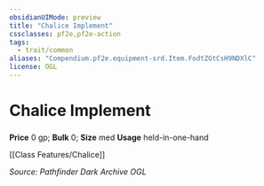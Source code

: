 ```yaml
---
obsidianUIMode: preview
title: "Chalice Implement"
cssclasses: pf2e,pf2e-action
tags:
  - trait/common
aliases: "Compendium.pf2e.equipment-srd.Item.FodtZGtCsH9NDXlC"
license: OGL
---
```

# Chalice Implement

### 


**Price** 0 gp; 
**Bulk** 0; **Size** med
**Usage** held-in-one-hand

[[Class Features/Chalice]]

*Source: Pathfinder Dark Archive*
*OGL*